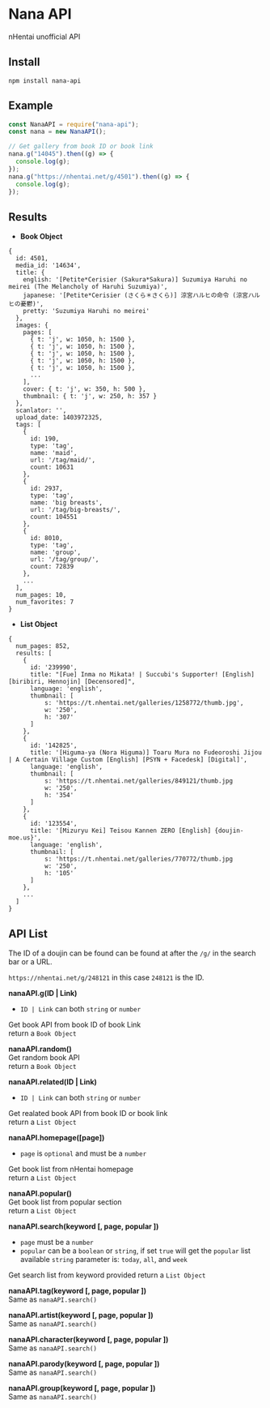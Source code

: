 # Nana API

nHentai unofficial API

## Install

```
npm install nana-api
```

## Example

```js
const NanaAPI = require("nana-api");
const nana = new NanaAPI();

// Get gallery from book ID or book link
nana.g("14045").then((g) => {
  console.log(g);
});
nana.g("https://nhentai.net/g/4501").then((g) => {
  console.log(g);
});
```

## Results

- **Book Object**

```
{
  id: 4501,
  media_id: '14634',
  title: {
    english: '[Petite*Cerisier (Sakura*Sakura)] Suzumiya Haruhi no meirei (The Melancholy of Haruhi Suzumiya)',
    japanese: '[Petite*Cerisier (さくら＊さくら)] 涼宮ハルヒの命令 (涼宮ハルヒの憂鬱)',
    pretty: 'Suzumiya Haruhi no meirei'
  },
  images: {
    pages: [
	  { t: 'j', w: 1050, h: 1500 },
	  { t: 'j', w: 1050, h: 1500 },
	  { t: 'j', w: 1050, h: 1500 },
	  { t: 'j', w: 1050, h: 1500 },
	  { t: 'j', w: 1050, h: 1500 },
	  ...
	],
    cover: { t: 'j', w: 350, h: 500 },
    thumbnail: { t: 'j', w: 250, h: 357 }
  },
  scanlator: '',
  upload_date: 1403972325,
  tags: [
    {
      id: 190,
      type: 'tag',
      name: 'maid',
      url: '/tag/maid/',
      count: 10631
    },
    {
      id: 2937,
      type: 'tag',
      name: 'big breasts',
      url: '/tag/big-breasts/',
      count: 104551
    },
    {
      id: 8010,
      type: 'tag',
      name: 'group',
      url: '/tag/group/',
      count: 72839
    },
	...
  ],
  num_pages: 10,
  num_favorites: 7
}
```

- **List Object**

```
{
  num_pages: 852,
  results: [
    {
      id: '239990',
      title: "[Fue] Inma no Mikata! | Succubi's Supporter! [English] [biribiri, Hennojin] [Decensored]",
      language: 'english',
      thumbnail: [
		  s: 'https://t.nhentai.net/galleries/1258772/thumb.jpg',
		  w: '250',
		  h: '307'
	  ]
    },
    {
      id: '142825',
      title: '[Higuma-ya (Nora Higuma)] Toaru Mura no Fudeoroshi Jijou | A Certain Village Custom [English] [PSYN + Facedesk] [Digital]',
      language: 'english',
      thumbnail: [
		  s: 'https://t.nhentai.net/galleries/849121/thumb.jpg
		  w: '250',
		  h: '354'
	  ]
    },
    {
      id: '123554',
      title: '[Mizuryu Kei] Teisou Kannen ZERO [English] {doujin-moe.us}',
      language: 'english',
      thumbnail: [
		  s: 'https://t.nhentai.net/galleries/770772/thumb.jpg
		  w: '250',
		  h: '105'
	  ]
	},
	...
  ]
}
```

## API List

The ID of a doujin can be found can be found at after the `/g/` in the search bar or a URL.

`https://nhentai.net/g/248121` in this case `248121` is the ID.

**nanaAPI.g(ID | Link)**

- `ID | Link` can both `string` or `number`

Get book API from book ID of book Link  
return a `Book Object`

**nanaAPI.random()**  
Get random book API  
return a `Book Object`

**nanaAPI.related(ID | Link)**

- `ID | Link` can both `string` or `number`

Get realated book API from book ID or book link  
return a `List Object`

**nanaAPI.homepage([page])**

- `page` is `optional` and must be a `number`

Get book list from nHentai homepage  
return a `List Object`

**nanaAPI.popular()**  
Get book list from popular section  
return a `List Object`

**nanaAPI.search(keyword [, page, popular ])**

- `page` must be a `number`
- `popular` can be a `boolean` or `string`, if set `true` will get the `popular` list
available `string` parameter is: `today`, `all`, and `week`

Get search list from keyword provided
return a `List Object`

**nanaAPI.tag(keyword [, page, popular ])**  
Same as `nanaAPI.search()`

**nanaAPI.artist(keyword [, page, popular ])**  
Same as `nanaAPI.search()`

**nanaAPI.character(keyword [, page, popular ])**  
Same as `nanaAPI.search()`

**nanaAPI.parody(keyword [, page, popular ])**  
Same as `nanaAPI.search()`

**nanaAPI.group(keyword [, page, popular ])**  
Same as `nanaAPI.search()`
